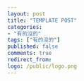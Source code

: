 ```yaml
---
layout: post
title: "TEMPLATE POST"
categories:
- "有的沒的"
tags: ["有的沒的"]
published: false
comments: true
redirect_from:
logo: /public/logo.png
---
```


<!--more-->

